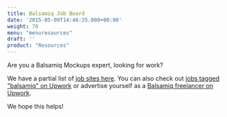 ```yaml
---
title: Balsamiq Job Board
date: '2015-05-09T14:46:35.000+00:00'
weight: 70
menu: "menuresources"
draft: ''
product: "Resources"
---
```


Are you a Balsamiq Mockups expert, looking for work?

We have a partial list of [job sites here](/resources/lookingforhelp/). You can also check out [jobs tagged "balsamiq" on Upwork](https://www.upwork.com/o/jobs/browse/?q=balsamiq) or advertise yourself as a [Balsamiq freelancer on Upwork](https://www.upwork.com/hire/balsamiq-freelancers/).

We hope this helps!
